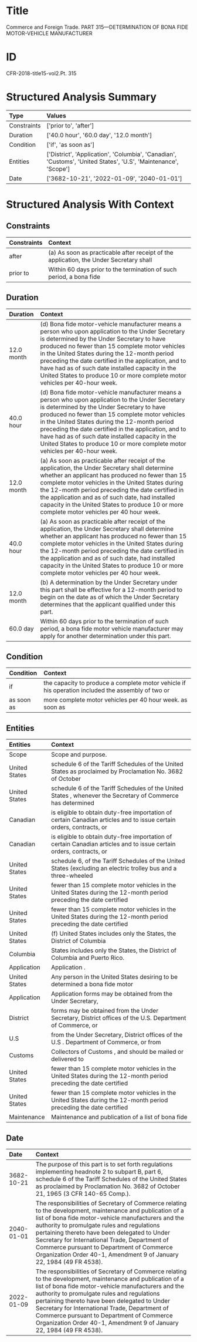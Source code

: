 # Title

 Commerce and Foreign Trade. PART 315—DETERMINATION OF BONA FIDE MOTOR-VEHICLE MANUFACTURER


# ID

 CFR-2018-title15-vol2.Pt. 315


# Structured Analysis Summary

| Type        | Values                                                                                                         |
|:------------|:---------------------------------------------------------------------------------------------------------------|
| Constraints | ['prior to', 'after']                                                                                          |
| Duration    | ['40.0 hour', '60.0 day', '12.0 month']                                                                        |
| Condition   | ['if', 'as soon as']                                                                                           |
| Entities    | ['District', 'Application', 'Columbia', 'Canadian', 'Customs', 'United States', 'U.S', 'Maintenance', 'Scope'] |
| Date        | ['3682-10-21', '2022-01-09', '2040-01-01']                                                                     |


# Structured Analysis With Context

 


## Constraints

| Constraints   | Context                                                                                 |
|:--------------|:----------------------------------------------------------------------------------------|
| after         | (a) As soon as practicable  after receipt of the application, the Under Secretary shall |
| prior to      | Within 60 days  prior to the termination of such period, a bona fide                    |


## Duration

| Duration   | Context                                                                                                                                                                                                                                                                                                                                                                                                                                     |
|:-----------|:--------------------------------------------------------------------------------------------------------------------------------------------------------------------------------------------------------------------------------------------------------------------------------------------------------------------------------------------------------------------------------------------------------------------------------------------|
| 12.0 month | (d) Bona fide motor-vehicle manufacturer means a person who upon application to the Under Secretary is determined by the Under Secretary to have produced no fewer than 15 complete motor vehicles in the United States during the 12-month period preceding the date certified in the application, and to have had as of such date installed capacity in the United States to produce 10 or more complete motor vehicles per 40-hour week. |
| 40.0 hour  | (d) Bona fide motor-vehicle manufacturer means a person who upon application to the Under Secretary is determined by the Under Secretary to have produced no fewer than 15 complete motor vehicles in the United States during the 12-month period preceding the date certified in the application, and to have had as of such date installed capacity in the United States to produce 10 or more complete motor vehicles per 40-hour week. |
| 12.0 month | (a) As soon as practicable after receipt of the application, the Under Secretary shall determine whether an applicant has produced no fewer than 15 complete motor vehicles in the United States during the 12-month period preceding the date certified in the application and as of such date, had installed capacity in the United States to produce 10 or more complete motor vehicles per 40 hour week.                                |
| 40.0 hour  | (a) As soon as practicable after receipt of the application, the Under Secretary shall determine whether an applicant has produced no fewer than 15 complete motor vehicles in the United States during the 12-month period preceding the date certified in the application and as of such date, had installed capacity in the United States to produce 10 or more complete motor vehicles per 40 hour week.                                |
| 12.0 month | (b) A determination by the Under Secretary under this part shall be effective for a 12-month period to begin on the date as of which the Under Secretary determines that the applicant qualified under this part.                                                                                                                                                                                                                           |
| 60.0 day   | Within 60 days prior to the termination of such period, a bona fide motor vehicle manufacturer may apply for another determination under this part.                                                                                                                                                                                                                                                                                         |


## Condition

| Condition   | Context                                                                                           |
|:------------|:--------------------------------------------------------------------------------------------------|
| if          | the capacity to produce a complete motor vehicle if his operation included the assembly of two or |
| as soon as  | more complete motor vehicles per 40 hour week. as soon as                                         |


## Entities

| Entities      | Context                                                                                                             |
|:--------------|:--------------------------------------------------------------------------------------------------------------------|
| Scope         | Scope  and purpose.                                                                                                 |
| United States | schedule 6 of the Tariff Schedules of the United States as proclaimed by Proclamation No. 3682 of October           |
| United States | schedule 6 of the Tariff Schedules of the United States , whenever the Secretary of Commerce has determined         |
| Canadian      | is eligible to obtain duty-free importation of certain Canadian articles and to issue certain orders, contracts, or |
| Canadian      | is eligible to obtain duty-free importation of certain Canadian articles and to issue certain orders, contracts, or |
| United States | schedule 6, of the Tariff Schedules of the United States (excluding an electric trolley bus and a three-wheeled     |
| United States | fewer than 15 complete motor vehicles in the United States during the 12-month period preceding the date certified  |
| United States | fewer than 15 complete motor vehicles in the United States during the 12-month period preceding the date certified  |
| United States | (f)  United States includes only the States, the District of Columbia                                               |
| Columbia      | States includes only the States, the District of Columbia  and Puerto Rico.                                         |
| Application   | Application .                                                                                                       |
| United States | Any person in the  United States desiring to be determined a bona fide motor                                        |
| Application   | Application forms may be obtained from the Under Secretary,                                                         |
| District      | forms may be obtained from the Under Secretary, District offices of the U.S. Department of Commerce, or             |
| U.S           | from the Under Secretary, District offices of the U.S . Department of Commerce, or from                             |
| Customs       | Collectors of  Customs , and should be mailed or delivered to                                                       |
| United States | fewer than 15 complete motor vehicles in the United States during the 12-month period preceding the date certified  |
| United States | fewer than 15 complete motor vehicles in the United States during the 12-month period preceding the date certified  |
| Maintenance   | Maintenance and publication of a list of bona fide                                                                  |


## Date

| Date       | Context                                                                                                                                                                                                                                                                                                                                                                                                                             |
|:-----------|:------------------------------------------------------------------------------------------------------------------------------------------------------------------------------------------------------------------------------------------------------------------------------------------------------------------------------------------------------------------------------------------------------------------------------------|
| 3682-10-21 | The purpose of this part is to set forth regulations implementing headnote 2 to subpart B, part 6, schedule 6 of the Tariff Schedules of the United States as proclaimed by Proclamation No. 3682 of October 21, 1965 (3 CFR 140-65 Comp.).                                                                                                                                                                                         |
| 2040-01-01 | The responsibilities of Secretary of Commerce relating to the development, maintenance and publication of a list of bona fide motor-vehicle manufacturers and the authority to promulgate rules and regulations pertaining thereto have been delegated to Under Secretary for International Trade, Department of Commerce pursuant to Department of Commerce Organization Order 40-1, Amendment 9 of January 22, 1984 (49 FR 4538). |
| 2022-01-09 | The responsibilities of Secretary of Commerce relating to the development, maintenance and publication of a list of bona fide motor-vehicle manufacturers and the authority to promulgate rules and regulations pertaining thereto have been delegated to Under Secretary for International Trade, Department of Commerce pursuant to Department of Commerce Organization Order 40-1, Amendment 9 of January 22, 1984 (49 FR 4538). |



